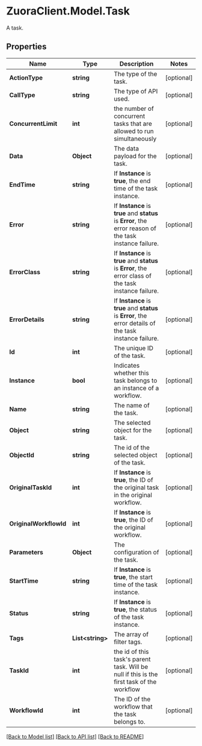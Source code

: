 # ZuoraClient.Model.Task
A task. 

## Properties

Name | Type | Description | Notes
------------ | ------------- | ------------- | -------------
**ActionType** | **string** | The type of the task.  | [optional] 
**CallType** | **string** | The type of API used.  | [optional] 
**ConcurrentLimit** | **int** | the number of concurrent tasks that are allowed to run simultaneously | [optional] 
**Data** | **Object** | The data payload for the task.  | [optional] 
**EndTime** | **string** | If **Instance** is **true**, the end time of the task instance.  | [optional] 
**Error** | **string** | If **Instance** is **true** and **status** is **Error**, the error reason of the task instance failure.  | [optional] 
**ErrorClass** | **string** | If **Instance** is **true** and **status** is **Error**, the error class of the task instance failure.  | [optional] 
**ErrorDetails** | **string** | If **Instance** is **true** and **status** is **Error**, the error details of the task instance failure.  | [optional] 
**Id** | **int** | The unique ID of the task.  | [optional] 
**Instance** | **bool** | Indicates whether this task belongs to an instance of a workflow.  | [optional] 
**Name** | **string** | The name of the task.  | [optional] 
**Object** | **string** | The selected object for the task.  | [optional] 
**ObjectId** | **string** | The id of the selected object of the task.  | [optional] 
**OriginalTaskId** | **int** | If **Instance** is **true**, the ID of the original task in the original workflow.  | [optional] 
**OriginalWorkflowId** | **int** | If **Instance** is **true**, the ID of the original workflow.  | [optional] 
**Parameters** | **Object** | The configuration of the task.  | [optional] 
**StartTime** | **string** | If **Instance** is **true**, the start time of the task instance.  | [optional] 
**Status** | **string** | If **Instance** is **true**, the status of the task instance.  | [optional] 
**Tags** | **List&lt;string&gt;** | The array of filter tags.  | [optional] 
**TaskId** | **int** | the id of this task&#39;s parent task. Will be null if this is the first task of the workflow | [optional] 
**WorkflowId** | **int** | The ID of the workflow that the task belongs to.  | [optional] 

[[Back to Model list]](../README.md#documentation-for-models) [[Back to API list]](../README.md#documentation-for-api-endpoints) [[Back to README]](../README.md)

